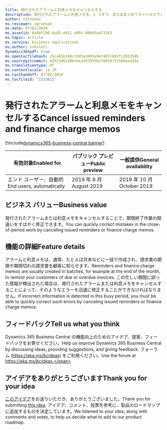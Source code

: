 ```yaml
---
title: 発行されたアラームと利息メモをキャンセルする
description: 発行されたアラームと利息メモを、1 つずつ、またはまとめてキャンセルできます。
author: relnotes
ms.reviewer: sgroespe
ms.date: 07/01/2019
ms.assetid: 0a98f298-dc65-e911-a98c-000d3a4f3343
ms.topic: article
ms.service: business-applications
ms.author: ivkoleti
dynamics365pdf: true
ms.openlocfilehash: 25ca65b166cc0d3ad465a9e7407cb02fc291358b
ms.sourcegitcommit: e5523d6228bfee2d93355b170028731509aed19a
ms.translationtype: HT
ms.contentlocale: ja-JP
ms.lasthandoff: 07/02/2019
ms.locfileid: "1722611"
---
```

# <a name="cancel-issued-reminders-and-finance-charge-memos"></a><span data-ttu-id="c6b1e-103">発行されたアラームと利息メモをキャンセルする</span><span class="sxs-lookup"><span data-stu-id="c6b1e-103">Cancel issued reminders and finance charge memos</span></span>
[!include[dynamics365-business-central banner](../includes/dynamics365-business-central.md)]

| <span data-ttu-id="c6b1e-104">有効対象</span><span class="sxs-lookup"><span data-stu-id="c6b1e-104">Enabled for</span></span>    |  <span data-ttu-id="c6b1e-105">パブリック プレビュー</span><span class="sxs-lookup"><span data-stu-id="c6b1e-105">Public preview</span></span> | <span data-ttu-id="c6b1e-106">一般提供</span><span class="sxs-lookup"><span data-stu-id="c6b1e-106">General availability</span></span> | 
| ---------- | ---------- |---------- |
|<span data-ttu-id="c6b1e-107">エンド ユーザー、自動的</span><span class="sxs-lookup"><span data-stu-id="c6b1e-107">End users, automatically</span></span>|<span data-ttu-id="c6b1e-108">2019 年 8 月</span><span class="sxs-lookup"><span data-stu-id="c6b1e-108">August 2019</span></span>| <span data-ttu-id="c6b1e-109">2019 年 10 月</span><span class="sxs-lookup"><span data-stu-id="c6b1e-109">October 2019</span></span>|


## <a name="business-value"></a><span data-ttu-id="c6b1e-110">ビジネス バリュー</span><span class="sxs-lookup"><span data-stu-id="c6b1e-110">Business value</span></span>
<!-- bv start -->
<span data-ttu-id="c6b1e-111">発行されたアラームまたは利息メモをキャンセルすることで、期間終了作業の間違いをすばやく修正できます。</span><span class="sxs-lookup"><span data-stu-id="c6b1e-111">You can quickly correct mistakes in the close-of-period work by canceling issued reminders or finance charge memos.</span></span>
<!-- bv end -->



## <a name="feature-details"></a><span data-ttu-id="c6b1e-112">機能の詳細</span><span class="sxs-lookup"><span data-stu-id="c6b1e-112">Feature details</span></span>
<!--feature detail start -->
<span data-ttu-id="c6b1e-113">アラームと利息メモは、通常、たとえば月末などに一括で作成され、請求書の期限や期限切れの請求書を顧客に知らせます。</span><span class="sxs-lookup"><span data-stu-id="c6b1e-113">Reminders and finance charge memos are usually created in batches, for example at the end of the month, to remind your customers of due or overdue invoices.</span></span> <span data-ttu-id="c6b1e-114">この忙しい期間に誤った情報が検出された場合は、発行されたアラームまたは利息メモをキャンセルすることによって、そのようなエラーを迅速に修正することができなければなりません。</span><span class="sxs-lookup"><span data-stu-id="c6b1e-114">If incorrect information is detected in this busy period, you must be able to quickly correct such errors by canceling issued reminders or finance charge memos.</span></span>
<!--feature detail end -->








## <a name="tell-us-what-you-think"></a><span data-ttu-id="c6b1e-115">フィードバック</span><span class="sxs-lookup"><span data-stu-id="c6b1e-115">Tell us what you think</span></span>
<span data-ttu-id="c6b1e-116">Dynamics 365 Business Central の機能向上のためのアイデア、提案、フィードバックをお寄せください。</span><span class="sxs-lookup"><span data-stu-id="c6b1e-116">Help us improve Dynamics 365 Business Central by discussing ideas, providing suggestions, and giving feedback.</span></span> <span data-ttu-id="c6b1e-117">フォーラム (https://aka.ms/bcideas) をご利用ください。</span><span class="sxs-lookup"><span data-stu-id="c6b1e-117">Use the forum at https://aka.ms/bcideas.</span></span>



## <a name="thank-you-for-your-idea"></a><span data-ttu-id="c6b1e-118">アイデアをありがとうございます</span><span class="sxs-lookup"><span data-stu-id="c6b1e-118">Thank you for your idea</span></span>
<span data-ttu-id="c6b1e-119">[このアイデア](https://experience.dynamics.com/ideas/idea/?ideaid=3cb22b06-79d7-e811-b96f-0003ff68b04e)をお送りいただき、ありがとうございました。</span><span class="sxs-lookup"><span data-stu-id="c6b1e-119">Thank you for submitting [this idea](https://experience.dynamics.com/ideas/idea/?ideaid=3cb22b06-79d7-e811-b96f-0003ff68b04e).</span></span> <span data-ttu-id="c6b1e-120">アイデア、コメント、投票を参考に、製品のロードマップに追加するものを決定しています。</span><span class="sxs-lookup"><span data-stu-id="c6b1e-120">We listened to your idea, along with comments and votes, to help us decide what to add to our product roadmap.</span></span>